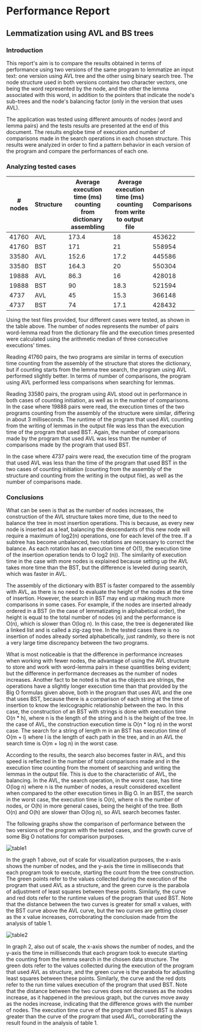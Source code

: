 # Performance Report
## Lemmatization using AVL and BS trees

### Introduction
This report's aim is to compare the results obtained in terms of performance
using two versions of the same program to lemmatize an input text: one
version using AVL tree and the other using binary search tree. The node structure used
in both versions contains two character vectors, one being the
word represented by the node, and the other the lemma associated with this word, 
in addition to the pointers that indicate the node's sub-trees and the node's 
balancing factor (only in the version that uses AVL).

The application was tested using different amounts of nodes
(word and lemma pairs) and the tests results are presented at the end of this document.
The results englobe time of execution and number of comparisons made in the search 
operations in each chosen structure. This results were analyzed in order to find a 
pattern behavior in each version of the program and compare the performances of each
one.

### Analyzing tested cases
| # nodes | Structure | Average execution time (ms) counting from dictionary assembling | Average execution time (ms) counting from write to output file | Comparisons |
| ------------- | ------------- | ------------- | ------------- | ------------- |
| 41760 | AVL | 173.4 | 18 | 453622 |
| 41760 | BST | 171 | 21 | 558954 |
| 33580 | AVL | 152.6 | 17.2 | 445586 |
| 33580 | BST | 164.3 | 20 | 550304 |
| 19888 | AVL | 86.3 | 16 | 428018 |
| 19888 | BST | 90 | 18.3 | 521594 |
| 4737 | AVL | 45 | 15.3 | 366148 |
| 4737 | BST | 74 | 17.1 | 428432 |

Using the test files provided, four different cases were tested, as shown in the table above.
The number of nodes represents the number of pairs word-lemma read from the dictionary
file and the execution times presented were calculated using the arithmetic median of 
three consecutive executions' times.

Reading 41760 pairs, the two programs are similar in terms of
execution time counting from the assembly of the structure that stores the
dictionary, but if counting starts from the lemma tree search, the program using AVL
performed slightly better. In terms of number of comparisons, the program using AVL
performed less comparisons when searching for lemmas.

Reading 33580 pairs, the program using AVL stood out in
performance in both cases of counting initiation, as well as in the number of
comparisons. In the case where 19888 pairs were read, the execution times of the two
programs counting from the assembly of the structure were similar, differing in
about 3 milliseconds. The runtime of the program that used AVL counting from the
writing of lemmas in the output file was less than the execution time of the
program that used BST. Again, the number of comparisons made by the program
that used AVL was less than the number of comparisons made by the program that used
BST.

In the case where 4737 pairs were read, the execution time of the program that used
AVL was less than the time of the program that used BST in the two cases of counting initiation
(counting from the assembly of the structure and counting from the writing in the output file), 
as well as the number of comparisons made.

### Conclusions
What can be seen is that as the number of nodes increases, the construction of the AVL
structure takes more time, due to the need to balance the tree in most insertion 
operations. This is because, as every new node is inserted as a leaf, balancing the
descendants of this new node will require a maximum of log2(n) operations, one for
each level of the tree. If a subtree has become unbalanced, two rotations are necessary
to correct the balance. As each rotation has an execution time of O(1), the execution
time of the insertion operation tends to O log2 (n)). The similarity of execution time
in the case with more nodes is explained because setting up the AVL takes more time
than the BST, but the difference is leveled during search, which was faster in AVL.

The assembly of the dictionary with BST is faster compared to the assembly with AVL, 
as there is no need to evaluate the height of the nodes at the time of insertion. 
However, the search in BST may end up making much more comparisons in some cases. 
For example, if the nodes are inserted already ordered in a BST 
(in the case of lemmatizating in alphabetical order), the height is equal to the total
number of nodes (n) and the performance is O(n), which is slower than O(log n). 
In this case, the tree is degenerated like a linked list and is called a zig-zag tree. 
In the tested cases there is no insertion of nodes already sorted alphabetically, 
just randmly, so there is not a very large time discrepancy between the two programs.

What is most noticeable is that the difference in performance increases when working
with fewer nodes, the advantage of using the AVL structure to store and work with
word-lemma pairs in these quantities being evident; but the difference in performance
decreases as the number of nodes increases. Another fact to be noted is that as the
objects are strings, the operations have a slightly longer execution time than that
provided by the Big O formulas given above, both in the program that uses AVL
and the one that uses BST, because there is a comparison of each string at the time
of insertion to know the lexicographic relationship between the two. In this case,
the construction of an BST with strings is done with execution time O(n * h), where n
is the length of the string and h is the height of the tree. In the case of AVL, the
construction execution time is O(n * log n) in the worst case. The search for a string
of length m in an BST has execution time of O(m + l) where l is the length of each path
in the tree, and in an AVL the search time is O(m + log n) in the worst case.

According to the results, the search also becomes faster in AVL, and this speed is 
reflected in the number of total comparisons made and in the execution time
counting from the moment of searching and writing the lemmas in the output file. 
This is due to the characteristic of AVL, the balancing. In the AVL, the search 
operation, in the worst case, has time O(log n) where n is the number of nodes, 
a result considered excellent when compared to the other execution times in Big O. 
In an BST, the search in the worst case, the execution time is O(n), where n is the
number of nodes, or O(h) in more general cases, being the height of the tree. 
Both O(n) and O(h) are slower than O(log n), so AVL search becomes faster.

The following graphs show the comparison of performance between the two
versions of the program with the tested cases, and the growth curve of some
Big O notations for comparison purposes.

![table1](https://user-images.githubusercontent.com/44986993/111890148-8c47a400-89c5-11eb-8fff-67a150a9aace.png)

In the graph 1 above, out of scale for visualization purposes, the x-axis shows the
number of nodes, and the y-axis the time in milliseconds that each program took to 
execute, starting the count from the tree construction. The green points refer to the
values collected during the execution of the program that used AVL as a structure, 
and the green curve is the parabola of adjustment of least squares between these points.
Similarly, the curve and red dots refer to the runtime values of the program that used
BST. Note that the distance between the two curves is greater for small x values, with 
the BST curve above the AVL curve, but the two curves are getting closer as the x value
increases, corroborating the conclusion made from the analysis of table 1.

![table2](https://user-images.githubusercontent.com/44986993/111890160-a2556480-89c5-11eb-9427-84814e7c48dd.png)

In graph 2, also out of scale, the x-axis shows the number of nodes, and
the y-axis the time in milliseconds that each program took to execute starting the
counting from the lemma search in the chosen data structure. The green dots
refer to the values collected during the execution of the program that used AVL as
structure, and the green curve is the parabola for adjusting least squares between these
points. Similarly, the curve and the red dots refer to the run time values
execution of the program that used BST. Note that the distance between the two curves
does not decreases as the nodes increase, as it happened in the previous graph, but the 
curves move away as the nodes increase, indicating that the difference grows with the
number of nodes. The execution time curve of the program that used BST is always greater
than the curve of the program that used AVL, corroborating the result found in the analysis of
table 1.
